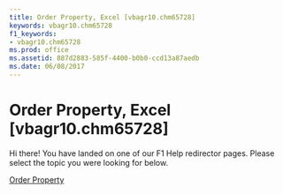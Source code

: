 ```yaml
---
title: Order Property, Excel [vbagr10.chm65728]
keywords: vbagr10.chm65728
f1_keywords:
- vbagr10.chm65728
ms.prod: office
ms.assetid: 887d2883-585f-4400-b0b0-ccd13a87aedb
ms.date: 06/08/2017
---
```



# Order Property, Excel [vbagr10.chm65728]

Hi there! You have landed on one of our F1 Help redirector pages. Please select the topic you were looking for below.

[Order Property](http://msdn.microsoft.com/library/aa56d241-870c-c3a9-00da-269fb8c314ea%28Office.15%29.aspx)

